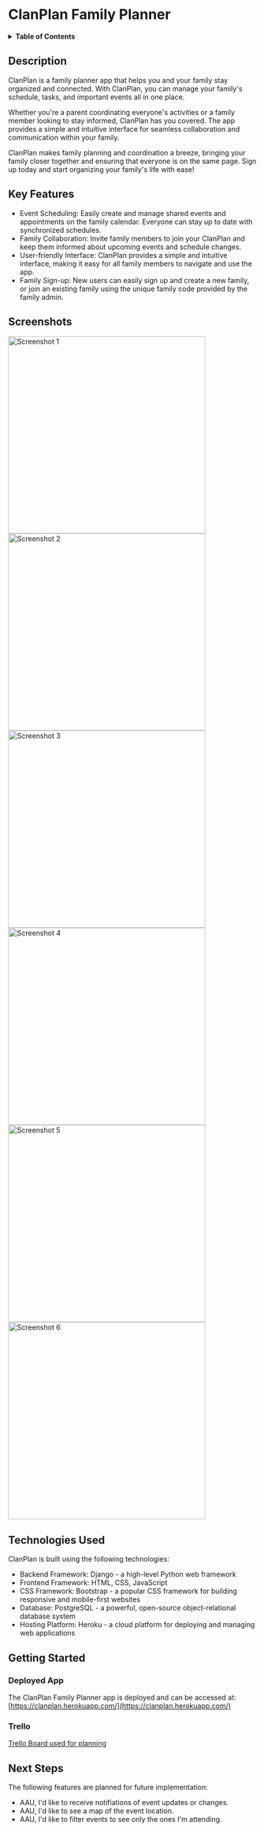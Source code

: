 # ClanPlan Family Planner

<details>
<summary><strong>Table of Contents</strong></summary>

- [Description](#description)
- [Screenshots](#screenshots)
- [Key Features](#key-features)
- [Technologies Used](#technologies-used)
- [Getting Started](#getting-started)
- [Next Steps](#next-steps)

</details>

## Description

ClanPlan is a family planner app that helps you and your family stay organized and connected. With ClanPlan, you can manage your family's schedule, tasks, and important events all in one place. 

Whether you're a parent coordinating everyone's activities or a family member looking to stay informed, ClanPlan has you covered. The app provides a simple and intuitive interface for seamless collaboration and communication within your family.

ClanPlan makes family planning and coordination a breeze, bringing your family closer together and ensuring that everyone is on the same page. Sign up today and start organizing your family's life with ease!

## Key Features

* Event Scheduling: Easily create and manage shared events and appointments on the family calendar. Everyone can stay up to date with synchronized schedules.
* Family Collaboration: Invite family members to join your ClanPlan and keep them informed about upcoming events and schedule changes.
* User-friendly Interface: ClanPlan provides a simple and intuitive interface, making it easy for all family members to navigate and use the app.
* Family Sign-up: New users can easily sign up and create a new family, or join an existing family using the unique family code provided by the family admin.

## Screenshots
<img src="https://github.com/jaclynscarey/clanplan/assets/109121563/fbd50e85-a224-45a0-8224-e2ecfda12eb1" alt="Screenshot 1" width="400">
<img src="https://github.com/jaclynscarey/clanplan/assets/109121563/c5748226-f2b4-4b5e-8f6c-9304722a40e3" alt="Screenshot 2" width="400">
<img src="https://github.com/jaclynscarey/clanplan/assets/109121563/fbd63b47-26cc-45ef-a530-0414a4adb5b8" alt="Screenshot 3" width="400">
<img src="https://github.com/jaclynscarey/clanplan/assets/109121563/4c73924b-0c6d-4232-8990-a56ffa7da32d" alt="Screenshot 4" width="400">
<img src="https://github.com/jaclynscarey/clanplan/assets/109121563/9adc70c4-9538-42c9-b575-0b60b2a81596" alt="Screenshot 5" width="400">
<img src="https://github.com/jaclynscarey/clanplan/assets/109121563/c0ff8cb3-3ed8-4c24-9973-48aec0a70a66" alt="Screenshot 6" width="400">

## Technologies Used

ClanPlan is built using the following technologies:

* Backend Framework: Django - a high-level Python web framework
* Frontend Framework: HTML, CSS, JavaScript
* CSS Framework: Bootstrap - a popular CSS framework for building responsive and mobile-first websites
* Database: PostgreSQL - a powerful, open-source object-relational database system
* Hosting Platform: Heroku - a cloud platform for deploying and managing web applications


## Getting Started

### Deployed App
The ClanPlan Family Planner app is deployed and can be accessed at: [https://clanplan.herokuapp.com/](https://clanplan.herokuapp.com/)

### Trello
<a href="https://trello.com/b/dr0UbdA8/clanplan-family-planner" target="_blank">Trello Board used for planning</a>

## Next Steps

The following features are planned for future implementation:

* AAU, I'd like to receive notifiations of event updates or changes.
* AAU, I'd like to see a map of the event location.
* AAU, I'd like to filter events to see only the ones I'm attending.

